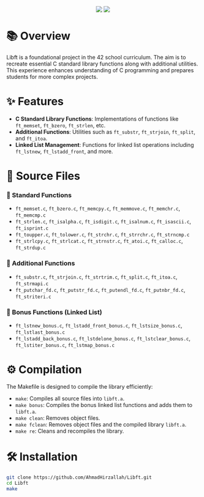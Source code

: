 <p align="center">
   <img src="https://img.shields.io/badge/Libft-125%2F100-brightgreen?style=flat-square"/>
   <img src="https://img.shields.io/badge/language-C-blue.svg?style=flat-square"/>
</p>

# 📚 Overview

Libft is a foundational project in the 42 school curriculum. The aim is to recreate essential C standard library functions along with additional utilities. This experience enhances understanding of C programming and prepares students for more complex projects.

# ✨ Features

- **C Standard Library Functions**: Implementations of functions like `ft_memset`, `ft_bzero`, `ft_strlen`, etc.
- **Additional Functions**: Utilities such as `ft_substr`, `ft_strjoin`, `ft_split`, and `ft_itoa`.
- **Linked List Management**: Functions for linked list operations including `ft_lstnew`, `ft_lstadd_front`, and more.

# 📂 Source Files

### 📜 Standard Functions
- `ft_memset.c`, `ft_bzero.c`, `ft_memcpy.c`, `ft_memmove.c`, `ft_memchr.c`, `ft_memcmp.c`
- `ft_strlen.c`, `ft_isalpha.c`, `ft_isdigit.c`, `ft_isalnum.c`, `ft_isascii.c`, `ft_isprint.c`
- `ft_toupper.c`, `ft_tolower.c`, `ft_strchr.c`, `ft_strrchr.c`, `ft_strncmp.c`
- `ft_strlcpy.c`, `ft_strlcat.c`, `ft_strnstr.c`, `ft_atoi.c`, `ft_calloc.c`, `ft_strdup.c`

### 🔧 Additional Functions
- `ft_substr.c`, `ft_strjoin.c`, `ft_strtrim.c`, `ft_split.c`, `ft_itoa.c`, `ft_strmapi.c`
- `ft_putchar_fd.c`, `ft_putstr_fd.c`, `ft_putendl_fd.c`, `ft_putnbr_fd.c`, `ft_striteri.c`

### 🔗 Bonus Functions (Linked List)
- `ft_lstnew_bonus.c`, `ft_lstadd_front_bonus.c`, `ft_lstsize_bonus.c`, `ft_lstlast_bonus.c`
- `ft_lstadd_back_bonus.c`, `ft_lstdelone_bonus.c`, `ft_lstclear_bonus.c`, `ft_lstiter_bonus.c`, `ft_lstmap_bonus.c`

# ⚙️ Compilation

The Makefile is designed to compile the library efficiently:

- `make`: Compiles all source files into `libft.a`.
- `make bonus`: Compiles the bonus linked list functions and adds them to `libft.a`.
- `make clean`: Removes object files.
- `make fclean`: Removes object files and the compiled library `libft.a`.
- `make re`: Cleans and recompiles the library.

# 🛠️ Installation

```bash
git clone https://github.com/AhmadHirzallah/Libft.git
cd Libft
make
